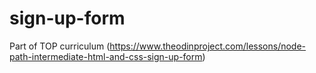 # sign-up-form
Part of TOP curriculum (https://www.theodinproject.com/lessons/node-path-intermediate-html-and-css-sign-up-form)

